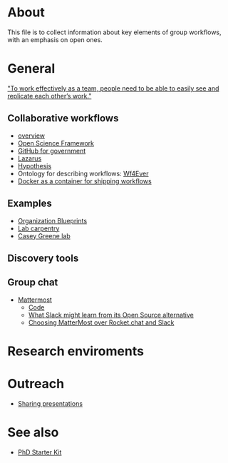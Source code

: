 # About
This file is to collect information about key elements of group workflows, with an emphasis on open ones.

# General
["To work effectively as a team, people need to be able to easily see and replicate each other’s work."](http://blog.okfn.org/2016/11/29/git-for-data-analysis-why-version-control-is-essential-collaboration-public-trust/)

## Collaborative workflows
* [overview](http://daniel.asia.wiki.org/view/welcome-visitors/view/collaborative-workflows)
* [Open Science Framework](https://osf.io/)
* [GitHub for government](https://github.com/government)
* [Lazarus](http://www.cs.manchester.ac.uk/our-research/activities/lazarus/)
* [Hypothesis](https://hypothes.is/)
* Ontology for describing workflows: [Wf4Ever](http://wf4ever.github.io/ro/)
* [Docker as a container for shipping workflows](https://docs.docker.com/introduction/understanding-docker/)

## Examples
* [Organization Blueprints](http://labcarpentry.org/blueprints/)
* [Lab carpentry](https://github.com/lab-carpentry/lab-carpentry.github.io)
* [Casey Greene lab](http://greenelab-onboarding.readthedocs.io/en/latest/communication.html)

## Discovery tools

## Group chat
* [Mattermost](http://mattermost.com)
  * [Code](https://github.com/mattermost/platform)
  * [What Slack might learn from its Open Source alternative](https://www.mattermost.org/what-slack-might-learn-from-its-open-source-alternative/)
  * [Choosing MatterMost over Rocket.chat and Slack](http://www.akitaonrails.com/2016/08/13/choosing-mattermost-over-rocket-chat-and-slack)

# Research enviroments

# Outreach
* [Sharing presentations](https://github.com/Daniel-Mietchen/datascience/blob/master/sharing-presentations.md)

# See also
* [PhD Starter Kit](https://raoofphysics.github.io/phd-starter-kit/)
